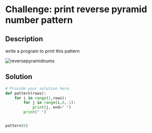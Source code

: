 # Challenge: print reverse pyramid number pattern

## Description

write a program to print this pattern

![reversepyramidnums](https://github.com/user-attachments/assets/bb099bbb-0dc5-4de3-b6dd-342f07193833)


## Solution

```python
# Provide your solution here.
def pattern(rows):
    for i in range(1,rows):
        for j in range(i,0,-1):
            print(j, end=" ")
        print(" ")


pattern(6)

    


